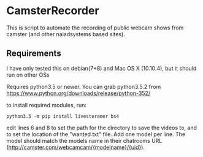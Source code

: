 # CamsterRecorder

This is script to automate the recording of public webcam shows from camster (and other naiadsystems based sites). 


## Requirements

I have only tested this on debian(7+8) and Mac OS X (10.10.4), but it should run on other OSs

Requires python3.5 or newer. You can grab python3.5.2 from https://www.python.org/downloads/release/python-352/

to install required modules, run:
```
python3.5 -m pip install livesteramer bs4
```


edit lines 6 and 8 to set the path for the directory to save the videos to, and to set the location of the "wanted.txt" file.
Add one model per line. The model should match the models name in their chatrooms URL (http://camster.com/webcamcam/{modelname}/{uid}). 
